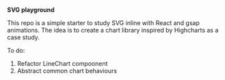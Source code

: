 **SVG playground**

This repo is a simple starter to study SVG inline with React and gsap animations.
The idea is to create a chart library inspired by Highcharts as a case study.

To do:

1. Refactor LineChart compoonent
2. Abstract common chart behaviours
